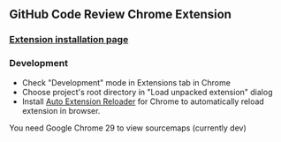## GitHub Code Review Chrome Extension

### [Extension installation page](https://chrome.google.com/webstore/detail/github-code-review/eiighjogocpinacddjbnofaelmhckbol)

### Development

* Check "Development" mode in Extensions tab in Chrome
* Choose project's root directory in "Load unpacked extension" dialog
* Install [Auto Extension Reloader](https://chrome.google.com/webstore/detail/auto-extension-reloader/fbdbbpminhngjejgblbbpjapahknpcpk)
  for Chrome to automatically reload extension in browser.

You need Google Chrome 29 to view sourcemaps (currently dev)
